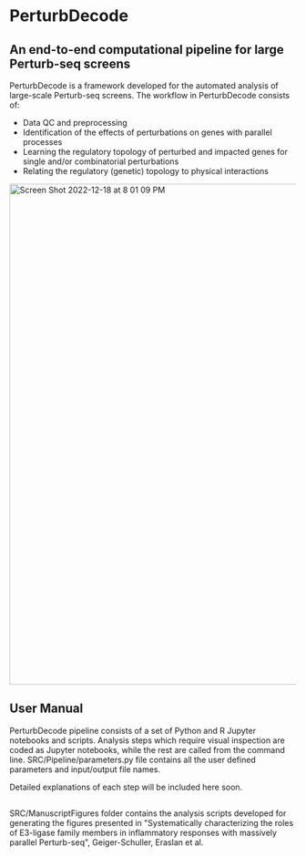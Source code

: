 # PerturbDecode
## An end-to-end computational pipeline for large Perturb-seq screens


PerturbDecode is a framework developed for the automated analysis of large-scale Perturb-seq screens. The workflow in PerturbDecode consists of: 


  * Data QC and preprocessing
  * Identification of the effects of perturbations on genes with parallel processes
  * Learning the regulatory topology of perturbed and impacted genes for single and/or combinatorial perturbations
  * Relating the regulatory (genetic) topology to physical interactions 



<img width="879" alt="Screen Shot 2022-12-18 at 8 01 09 PM" src="https://user-images.githubusercontent.com/45662603/208345270-31443000-600f-4f46-810f-9432e8ed70e0.png">


## User Manual

PerturbDecode pipeline consists of a set of Python and R Jupyter notebooks and scripts. Analysis steps which require visual inspection are coded as Jupyter notebooks, while the rest are called from the command line. SRC/Pipeline/parameters.py file contains all the user defined parameters and input/output file names.    

Detailed explanations of each step will be included here soon.



## 

SRC/ManuscriptFigures folder contains the analysis scripts developed for generating the figures presented in "Systematically characterizing the roles of E3-ligase family members in inflammatory responses with massively parallel Perturb-seq", Geiger-Schuller, Eraslan et al.

